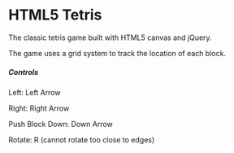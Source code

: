 # HTML5 Tetris


<p>The classic tetris game built with HTML5 canvas and jQuery.</p>
<p>The game uses a grid system to track the location of each block.</p>

<h5>Controls</h5>
<p>Left: Left Arrow</p>
<p>Right: Right Arrow</p>
<p>Push Block Down: Down Arrow</p>
<p>Rotate: R (cannot rotate too close to edges)</p>
